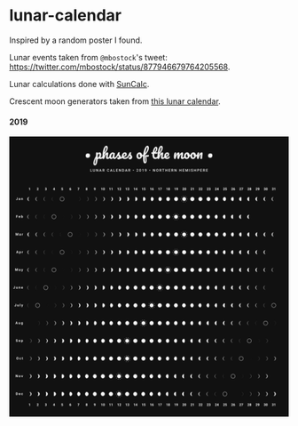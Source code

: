 # lunar-calendar


Inspired by a random poster I found.

Lunar events taken from `@mbostock`'s tweet: https://twitter.com/mbostock/status/877946679764205568.

Lunar calculations done with [SunCalc](https://github.com/mourner/suncalc).

Crescent moon generators taken from [this lunar calendar](https://github.com/codebox/lunar-calendar).

#### 2019

![2019 Lunar Calendar](docs/lunar-calendar-2019.png)

